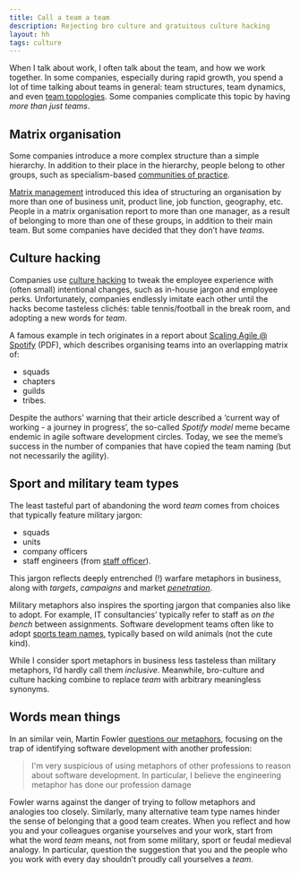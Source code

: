 ```yaml
---
title: Call a team a team
description: Rejecting bro culture and gratuitous culture hacking
layout: hh
tags: culture
---
```


When I talk about work, I often talk about the team, and how we work together.
In some companies, especially during rapid growth, you spend a lot of time talking about teams in general:
team structures, team dynamics, and even [team topologies](https://teamtopologies.com).
Some companies complicate this topic by having _more than just teams_.

## Matrix organisation

Some companies introduce a more complex structure than a simple hierarchy.
In addition to their place in the hierarchy, people belong to other groups, such as specialism-based
[communities of practice](https://en.wikipedia.org/wiki/Community_of_practice).

[Matrix management](https://en.wikipedia.org/wiki/Matrix_management)
introduced this idea of structuring an organisation by more than one of business unit, product line, job function, geography, etc.
People in a matrix organisation report to more than one manager, as a result of belonging to more than one of these groups, in addition to their main team.
But some companies have decided that they don’t have _teams_.

## Culture hacking

Companies use [culture hacking](https://www.cultureamp.com/blog/culture-hacking)
to tweak the employee experience with (often small) intentional changes,
such as in-house jargon and employee perks.
Unfortunately, companies endlessly imitate each other until the hacks become tasteless clichés:
table tennis/football in the break room, and adopting a new words for _team_.

A famous example in tech originates in a report about
[Scaling Agile @ Spotify](https://blog.crisp.se/wp-content/uploads/2012/11/SpotifyScaling.pdf) (PDF),
which describes organising teams into an overlapping matrix of:

* squads
* chapters
* guilds
* tribes.

Despite the authors’ warning that their article described a ‘current way of working - a journey in progress’, the so-called _Spotify model_ meme became endemic in agile software development circles.
Today, we see the meme’s success in the number of companies that have copied the team naming (but not necessarily the agility).

## Sport and military team types

The least tasteful part of abandoning the word _team_ comes from choices that typically feature military jargon:

* squads
* units
* company officers
* staff engineers (from [staff officer](https://en.wikipedia.org/wiki/Staff_(military))).

This jargon reflects deeply entrenched (!) warfare metaphors in business, along with _targets_, _campaigns_ and market
_[penetration](https://en.wikipedia.org/wiki/Penetration_(warfare))_.

Military metaphors also inspires the sporting jargon that companies also like to adopt. 
For example, IT consultancies’ typically refer to staff as _on the bench_ between assignments.
Software development teams often like to adopt
[sports team names](https://www.sportsfeelgoodstories.com/sports-team-names/),
typically based on wild animals (not the cute kind).

While I consider sport metaphors in business less tasteless than military metaphors, I’d hardly call them _inclusive_.
Meanwhile, bro-culture and culture hacking combine to replace _team_ with arbitrary meaningless synonyms.

## Words mean things

In an similar vein, Martin Fowler 
[questions our metaphors](https://martinfowler.com/bliki/MetaphoricQuestioning.html),
focusing on the trap of identifying software development with another profession:

> I'm very suspicious of using metaphors of other professions to reason about software development.
> In particular, I believe the engineering metaphor has done our profession damage

Fowler warns against the danger of trying to follow metaphors and analogies too closely.
Similarly, many alternative team type names hinder the sense of belonging that a good team creates.
When you reflect and how you and your colleagues organise yourselves and your work, 
start from what the word _team_ means, not from some military, sport or feudal medieval analogy.
In particular, question the suggestion that you and the people who you work with every day shouldn’t proudly call yourselves a _team_.